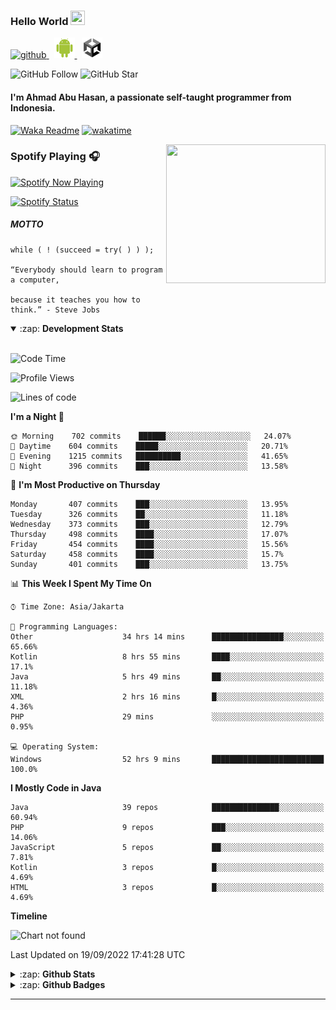 ### Hello World <img src="https://github.com/eby8zevin/eby8zevin/blob/main/assets/Hi.gif"  width="23" height="23">

<p align="left">
  <a href="https://github.com/eby8zevin" target="_blank">
    <img src="https://github.com/eby8zevin/eby8zevin/blob/main/assets/GitHub.png" alt="github" width="33" height="33"/>
  </a>
  &nbsp;
  <a href="https://github.com/eby8zevin/QRBarcode" target="_blank">
    <img src="https://raw.githubusercontent.com/devicons/devicon/master/icons/android/android-plain.svg" alt="android" width="33" height="33"/>
  </a>
  &nbsp;
  <a href="https://github.com/eby8zevin/unity-ARMarker" target="_blank">
    <img src="https://raw.githubusercontent.com/devicons/devicon/master/icons/unity/unity-original.svg" alt="unity" width="33" height="33"/>
  </a>
</p>

![GitHub Follow](https://img.shields.io/github/followers/eby8zevin.svg?style=social&label=Follow)
![GitHub Star](https://img.shields.io/github/stars/eby8zevin?affiliations=OWNER%2CCOLLABORATOR&style=social&label=Star)

#### I'm Ahmad Abu Hasan, a passionate self-taught programmer from Indonesia.

[![Waka Readme](https://github.com/eby8zevin/eby8zevin/actions/workflows/anmol098.yml/badge.svg)](https://github.com/eby8zevin/eby8zevin/actions/workflows/anmol098.yml)
[![wakatime](https://wakatime.com/badge/user/bbcd646f-1daf-4865-a20e-46d4c803e6f8.svg)](https://wakatime.com/@bbcd646f-1daf-4865-a20e-46d4c803e6f8)

<img src="https://github.com/eby8zevin/eby8zevin/blob/main/assets/Octocat.png" width="255" height="222" align='right'>

### Spotify Playing 🎧

[<img src="https://spotify-now-playing-ahmadabuhasan.vercel.app/api/spotify-playing" alt="Spotify Now Playing" width="350" />](https://open.spotify.com/user/gr3y7pr12w9ol2dy2ccdb10e7)

[<img src="https://readme-spotify-status-ahmadabuhasan.vercel.app/api/run-spotify-status" alt="Spotify Status" width="350" />](https://open.spotify.com/user/gr3y7pr12w9ol2dy2ccdb10e7)

##### MOTTO

```
while ( ! (succeed = try( ) ) );

“Everybody should learn to program a computer,

because it teaches you how to think.” - Steve Jobs
```

<details open>
  <summary> :zap: <b>Development Stats</b> </summary>
<br/>

<!--START_SECTION:waka-->
![Code Time](http://img.shields.io/badge/Code%20Time-1%2C446%20hrs%2058%20mins-blue)

![Profile Views](http://img.shields.io/badge/Profile%20Views-0-blue)

![Lines of code](https://img.shields.io/badge/From%20Hello%20World%20I%27ve%20Written-225%20Thousand%20lines%20of%20code-blue)

**I'm a Night 🦉** 

```text
🌞 Morning    702 commits    ██████░░░░░░░░░░░░░░░░░░░   24.07% 
🌆 Daytime    604 commits    █████░░░░░░░░░░░░░░░░░░░░   20.71% 
🌃 Evening    1215 commits   ██████████░░░░░░░░░░░░░░░   41.65% 
🌙 Night      396 commits    ███░░░░░░░░░░░░░░░░░░░░░░   13.58%

```
📅 **I'm Most Productive on Thursday** 

```text
Monday       407 commits    ███░░░░░░░░░░░░░░░░░░░░░░   13.95% 
Tuesday      326 commits    ██░░░░░░░░░░░░░░░░░░░░░░░   11.18% 
Wednesday    373 commits    ███░░░░░░░░░░░░░░░░░░░░░░   12.79% 
Thursday     498 commits    ████░░░░░░░░░░░░░░░░░░░░░   17.07% 
Friday       454 commits    ████░░░░░░░░░░░░░░░░░░░░░   15.56% 
Saturday     458 commits    ████░░░░░░░░░░░░░░░░░░░░░   15.7% 
Sunday       401 commits    ███░░░░░░░░░░░░░░░░░░░░░░   13.75%

```


📊 **This Week I Spent My Time On** 

```text
⌚︎ Time Zone: Asia/Jakarta

💬 Programming Languages: 
Other                    34 hrs 14 mins      ████████████████░░░░░░░░░   65.66% 
Kotlin                   8 hrs 55 mins       ████░░░░░░░░░░░░░░░░░░░░░   17.1% 
Java                     5 hrs 49 mins       ██░░░░░░░░░░░░░░░░░░░░░░░   11.18% 
XML                      2 hrs 16 mins       █░░░░░░░░░░░░░░░░░░░░░░░░   4.36% 
PHP                      29 mins             ░░░░░░░░░░░░░░░░░░░░░░░░░   0.95%

💻 Operating System: 
Windows                  52 hrs 9 mins       █████████████████████████   100.0%

```

**I Mostly Code in Java** 

```text
Java                     39 repos            ███████████████░░░░░░░░░░   60.94% 
PHP                      9 repos             ███░░░░░░░░░░░░░░░░░░░░░░   14.06% 
JavaScript               5 repos             ██░░░░░░░░░░░░░░░░░░░░░░░   7.81% 
Kotlin                   3 repos             █░░░░░░░░░░░░░░░░░░░░░░░░   4.69% 
HTML                     3 repos             █░░░░░░░░░░░░░░░░░░░░░░░░   4.69%

```


**Timeline**

![Chart not found](https://raw.githubusercontent.com/eby8zevin/eby8zevin/main/charts/bar_graph.png) 


 Last Updated on 19/09/2022 17:41:28 UTC
<!--END_SECTION:waka-->

</details>

<details>
  <summary> :zap: <b>Github Stats</b> </summary>
<p align="center">:heart:</p>
<p align="center"><a href="https://github.com/eby8zevin">
  <img src="https://github-readme-stats.vercel.app/api?username=eby8zevin&show_icons=true&theme=dark&line_height=20">
  <img src="https://github-readme-stats.vercel.app/api/top-langs/?username=eby8zevin&layout=compact&theme=dark">
</a></p>
<p align="center">
  <a href="https://github.com/eby8zevin">
    <img src="https://github-readme-streak-stats.herokuapp.com/?user=eby8zevin&theme=dark"/>
  </a>
</p>
</details>

<details>
  <summary> :zap: <b>Github Badges</b> </summary>
  <br>
  <a href='https://archiveprogram.github.com/'><img src='https://raw.githubusercontent.com/acervenky/animated-github-badges/master/assets/acbadge.gif' width='40' height='40'></a> 
  <a href='https://docs.github.com/en/developers'><img src='https://raw.githubusercontent.com/acervenky/animated-github-badges/master/assets/devbadge.gif' width='40' height='40'></a> 
  <a href='https://github.com/pricing'><img src='https://raw.githubusercontent.com/acervenky/animated-github-badges/master/assets/pro.gif' width='40' height='40'></a> 
  <a href='https://stars.github.com/'><img src='https://raw.githubusercontent.com/acervenky/animated-github-badges/master/assets/starbadge.gif' width='35' height='35'></a> 
  <a href='https://docs.github.com/en/github/supporting-the-open-source-community-with-github-sponsors'><img src='https://raw.githubusercontent.com/acervenky/animated-github-badges/master/assets/sponsorbadge.gif' width='35' height='35'></a>
</details>

---
